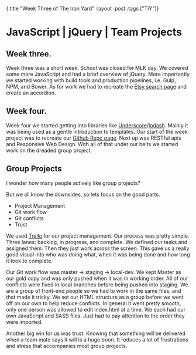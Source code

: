 {:title "Week Three of The Iron Yard"
 :layout :post
 :tags ["TiY"]}

# JavaScript | jQuery | Team Projects

## Week three.

Week three was a short week.  School was closed for MLK day.
We covered some more JavaScript and had a brief overview of jQuery.  More importantly we started working with build tools and production pipelines, i.e. Gulp, NPM, and Bower.
As for work we had to recreate the [Etsy search page](http://xeinherjar.github.io/etsy-frontpage-clone/) and create an accordion.

## Week four.

Week four we started getting into libraries like [Underscore](http://underscorejs.org/)/[lodash](http://lodash.com/).  Mainly it was being used as a gentle introduction to templates.  Our start of the week project was to recreate our [Github Repo page](http://xeinherjar.github.io/github-frontpage-clone/).
Next up was RESTful apis and Responsive Web Design.  With all of that under our belts we started work on the dreaded group project.

## Group Projects

I wonder how many people actively like group projects?

But we all know the downsides, so lets focus on the good parts.

- Project Management
- Git work flow
- Git conflicts
- Trust 

We used [Trello](http://trello.com) for our project management.  Our process was pretty simple.  Three lanes: backlog, in progress, and complete.  We defined our tasks and assigned them.  Then they just work across the screen.  This gave us a really good visual into who was doing what, when it was being done and how long it took to complete.

Our Git work flow was master -> staging -> local-dev.  We kept Master as our gold copy and was only pushed when it was in working order.  All of our conflicts were fixed in local branches before being pushed into staging.  We are a group of front-end people so we had to work in the same files, and that made it tricky.  We set our HTML structure as a group before we went off on our own to help reduce conflicts.  In general it went pretty smooth, only one person was allowed to edit index.html at a time.  We each had our own JavaScript and SASS files.  Just had to pay attention to the order they were imported.

Another big win for us was trust.  Knowing that something will be delivered when a team mate says it will is a huge boon. It reduces a lot of frustrations and stress that accompanies most group projects.
